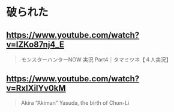 # 破られた

## https://www.youtube.com/watch?v=IZKo87nj4_E

> モンスターハンターNOW 実況 Part4｜タマミツネ【４人実況】

## https://www.youtube.com/watch?v=RxIXilYv0kM 

> Akira “Akiman” Yasuda, the birth of Chun-Li 
